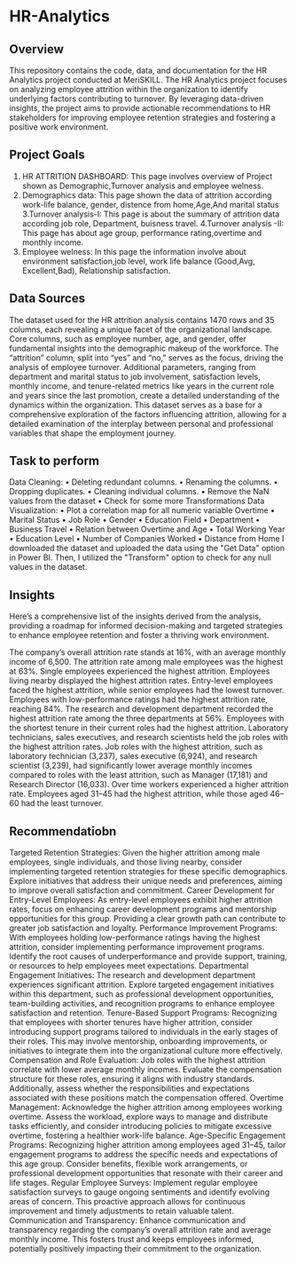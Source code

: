 # HR-Analytics

## Overview
This repository contains the code, data, and documentation for the HR Analytics project conducted at MeriSKILL. The HR Analytics project focuses on analyzing employee attrition within the organization to identify underlying factors contributing to turnover. By leveraging data-driven insights, the project aims to provide actionable recommendations to HR stakeholders for improving employee retention strategies and fostering a positive work environment.

## Project Goals
1. HR ATTRITION DASHBOARD:
   This page involves overview of Project shown as Demographic,Turnover analysis and employee welness.
2. Demographics data:
   This page shown the data of attrition according work-life balance, gender, distence from home,Age,And marital status
3.Turnover analysis-I:
   This page is about the summary of attrition data according job role, Department, buisness travel.
4.Turnover analysis -II: 
   This page has about age group, performance rating,overtime and monthly income.
5. Employee welness:
   In this page the information involve about environment satisfaction,job level, work life balance (Good,Avg, Excellent,Bad), Relationship satisfaction.


## Data Sources
The dataset used for the HR attrition analysis contains 1470 rows and 35 columns, each revealing a unique facet of the organizational landscape. Core columns, such as employee number, age, and gender, offer fundamental insights into the demographic makeup of the workforce. 
The “attrition” column, split into “yes” and “no,” serves as the focus, driving the analysis of employee turnover. Additional parameters, ranging from department and marital status to job involvement, satisfaction levels, monthly income, and tenure-related metrics like years in the current role and years since the last promotion, create a detailed understanding of the dynamics within the organization. 
This dataset serves as a base for a comprehensive exploration of the factors influencing attrition, allowing for a detailed examination of the interplay between personal and professional variables that shape the employment journey.

## Task to perform
Data Cleaning:
• Deleting redundant columns.
• Renaming the columns.
• Dropping duplicates.
• Cleaning individual columns.
• Remove the NaN values from the dataset
• Check for some more Transformations
Data Visualization:
• Plot a correlation map for all numeric variable Overtime
• Marital Status 
• Job Role 
• Gender
• Education Field
• Department 
• Business Travel
• Relation between Overtime and Age
• Total Working Year
• Education Level
• Number of Companies Worked
• Distance from Home
I downloaded the dataset and uploaded the data using the "Get Data" option in 
Power BI. Then, I utilized the "Transform" option to check for any null values 
in the dataset.
## Insights
Here’s a comprehensive list of the insights derived from the analysis, providing a roadmap for informed decision-making and targeted strategies to enhance employee retention and foster a thriving work environment.

The company’s overall attrition rate stands at 16%, with an average monthly income of 6,500.
The attrition rate among male employees was the highest at 63%.
Single employees experienced the highest attrition.
Employees living nearby displayed the highest attrition rates.
Entry-level employees faced the highest attrition, while senior employees had the lowest turnover.
Employees with low-performance ratings had the highest attrition rate, reaching 84%.
The research and development department recorded the highest attrition rate among the three departments at 56%.
Employees with the shortest tenure in their current roles had the highest attrition.
Laboratory technicians, sales executives, and research scientists held the job roles with the highest attrition rates.
Job roles with the highest attrition, such as laboratory technician (3,237), sales executive (6,924), and research scientist (3,239), had significantly lower average monthly incomes compared to roles with the least attrition, such as Manager (17,181) and Research Director (16,033).
Over time workers experienced a higher attrition rate.
Employees aged 31–45 had the highest attrition, while those aged 46–60 had the least turnover.

## Recommendatiobn
Targeted Retention Strategies: Given the higher attrition among male employees, single individuals, and those living nearby, consider implementing targeted retention strategies for these specific demographics. Explore initiatives that address their unique needs and preferences, aiming to improve overall satisfaction and commitment.
Career Development for Entry-Level Employees: As entry-level employees exhibit higher attrition rates, focus on enhancing career development programs and mentorship opportunities for this group. Providing a clear growth path can contribute to greater job satisfaction and loyalty.
Performance Improvement Programs: With employees holding low-performance ratings having the highest attrition, consider implementing performance improvement programs. Identify the root causes of underperformance and provide support, training, or resources to help employees meet expectations.
Departmental Engagement Initiatives: The research and development department experiences significant attrition. Explore targeted engagement initiatives within this department, such as professional development opportunities, team-building activities, and recognition programs to enhance employee satisfaction and retention.
Tenure-Based Support Programs: Recognizing that employees with shorter tenures have higher attrition, consider introducing support programs tailored to individuals in the early stages of their roles. This may involve mentorship, onboarding improvements, or initiatives to integrate them into the organizational culture more effectively.
Compensation and Role Evaluation: Job roles with the highest attrition correlate with lower average monthly incomes. Evaluate the compensation structure for these roles, ensuring it aligns with industry standards. Additionally, assess whether the responsibilities and expectations associated with these positions match the compensation offered.
Overtime Management: Acknowledge the higher attrition among employees working overtime. Assess the workload, explore ways to manage and distribute tasks efficiently, and consider introducing policies to mitigate excessive overtime, fostering a healthier work-life balance.
Age-Specific Engagement Programs: Recognizing higher attrition among employees aged 31–45, tailor engagement programs to address the specific needs and expectations of this age group. Consider benefits, flexible work arrangements, or professional development opportunities that resonate with their career and life stages.
Regular Employee Surveys: Implement regular employee satisfaction surveys to gauge ongoing sentiments and identify evolving areas of concern. This proactive approach allows for continuous improvement and timely adjustments to retain valuable talent.
Communication and Transparency: Enhance communication and transparency regarding the company’s overall attrition rate and average monthly income. This fosters trust and keeps employees informed, potentially positively impacting their commitment to the organization.


